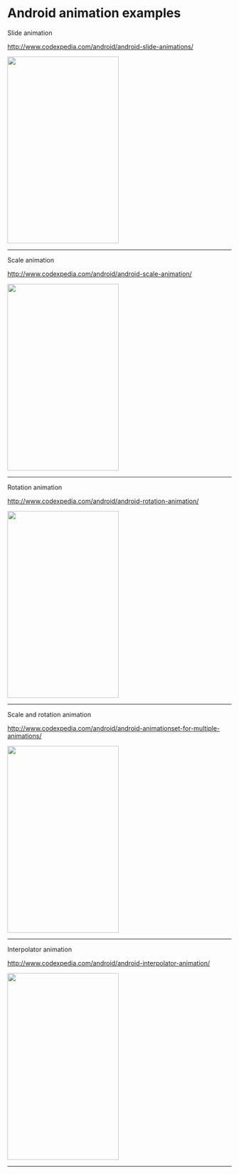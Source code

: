 # Android animation examples

Slide animation

http://www.codexpedia.com/android/android-slide-animations/

<img src="https://github.com/codexpedia/android_animation_examples/blob/master/captures/slide.gif" width="250" height="420" />

<hr>

Scale animation

http://www.codexpedia.com/android/android-scale-animation/

<img src="https://github.com/codexpedia/android_animation_examples/blob/master/captures/scale.gif" width="250" height="420" />

<hr>

Rotation animation

http://www.codexpedia.com/android/android-rotation-animation/

<img src="https://github.com/codexpedia/android_animation_examples/blob/master/captures/rotation.gif" width="250" height="420" />

<hr>

Scale and rotation animation

http://www.codexpedia.com/android/android-animationset-for-multiple-animations/

<img src="https://github.com/codexpedia/android_animation_examples/blob/master/captures/scale_rotate.gif" width="250" height="420" />

<hr>

Interpolator animation

http://www.codexpedia.com/android/android-interpolator-animation/

<img src="https://github.com/codexpedia/android_animation_examples/blob/master/captures/interpolator.gif" width="250" height="420" />

<hr>
